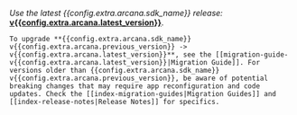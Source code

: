 *Use the latest {{config.extra.arcana.sdk_name}} release:* [**v{{config.extra.arcana.latest_version}}**](https://www.npmjs.com/package/@arcana/auth).
  
    To upgrade **{{config.extra.arcana.sdk_name}} v{{config.extra.arcana.previous_version}} -> v{{config.extra.arcana.latest_version}}**, see the [[migration-guide-v{{config.extra.arcana.latest_version}}|Migration Guide]]. For versions older than {{config.extra.arcana.sdk_name}} v{{config.extra.arcana.previous_version}}, be aware of potential breaking changes that may require app reconfiguration and code updates. Check the [[index-migration-guides|Migration Guides]] and [[index-release-notes|Release Notes]] for specifics.